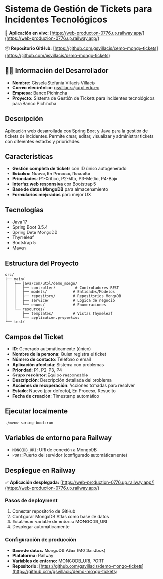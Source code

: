 # Sistema de Gestión de Tickets para Incidentes Tecnológicos

🚀 **Aplicación en vivo:** [https://web-production-0776.up.railway.app/](https://web-production-0776.up.railway.app/)

📦 **Repositorio GitHub:** [https://github.com/gsvillacis/demo-mongo-tickets](https://github.com/gsvillacis/demo-mongo-tickets)

## 👩‍💻 Información del Desarrollador

- **Nombre:** Gissela Stefania Villacis Villacis
- **Correo electrónico:** [gsvillacis@utpl.edu.ec](mailto:gsvillacis@utpl.edu.ec)
- **Empresa:** Banco Pichincha
- **Proyecto:** Sistema de Gestión de Tickets para incidentes tecnológicos para Banco Pichincha

## Descripción

Aplicación web desarrollada con Spring Boot y Java para la gestión de tickets de incidentes. Permite crear, editar, visualizar y administrar tickets con diferentes estados y prioridades.

## Características

- **Gestión completa de tickets** con ID único autogenerado
- **Estados**: Nuevo, En Proceso, Resuelto
- **Prioridades**: P1-Crítico, P2-Alto, P3-Medio, P4-Bajo
- **Interfaz web responsiva** con Bootstrap 5
- **Base de datos MongoDB** para almacenamiento
- **Formularios mejorados** para mejor UX

## Tecnologías

- Java 17
- Spring Boot 3.5.4
- Spring Data MongoDB
- Thymeleaf
- Bootstrap 5
- Maven

## Estructura del Proyecto

```text
src/
├── main/
│   ├── java/com/utpl/demo_mongo/
│   │   ├── controller/         # Controladores REST
│   │   ├── models/            # Entidades/Modelos
│   │   ├── repository/        # Repositorios MongoDB
│   │   ├── service/           # Lógica de negocio
│   │   └── enums/             # Enumeraciones
│   └── resources/
│       ├── templates/         # Vistas Thymeleaf
│       └── application.properties
└── test/
```

## Campos del Ticket

- **ID**: Generado automáticamente (único)
- **Nombre de la persona**: Quien registra el ticket
- **Número de contacto**: Teléfono o email
- **Aplicación afectada**: Sistema con problemas
- **Prioridad**: P1, P2, P3, P4
- **Grupo resolutor**: Equipo responsable
- **Descripción**: Descripción detallada del problema
- **Acciones de recuperación**: Acciones tomadas para resolver
- **Estado**: Nuevo (por defecto), En Proceso, Resuelto
- **Fecha de creación**: Timestamp automático

## Ejecutar localmente

```bash
./mvnw spring-boot:run
```

## Variables de entorno para Railway

- `MONGODB_URI`: URI de conexión a MongoDB
- `PORT`: Puerto del servidor (configurado automáticamente)

## Despliegue en Railway

✅ **Aplicación desplegada:** [https://web-production-0776.up.railway.app/](https://web-production-0776.up.railway.app/)

### Pasos de deployment

1. Conectar repositorio de GitHub
2. Configurar MongoDB Atlas como base de datos
3. Establecer variable de entorno MONGODB_URI
4. Desplegar automáticamente

### Configuración de producción

- **Base de datos:** MongoDB Atlas (M0 Sandbox)
- **Plataforma:** Railway
- **Variables de entorno:** MONGODB_URI, PORT
- **Repositorio:** [https://github.com/gsvillacis/demo-mongo-tickets](https://github.com/gsvillacis/demo-mongo-tickets)
